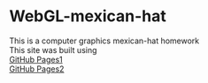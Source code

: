 # WebGL-mexican-hat
This is a computer graphics mexican-hat homework<br>
This site was built using <br>
[GitHub Pages1](https://chun-wei0413.github.io/WebGL-mexican-hat/hat/index.html) <br>
[GitHub Pages2](https://chun-wei0413.github.io/WebGL-mexican-hat/hat/index1.html)
